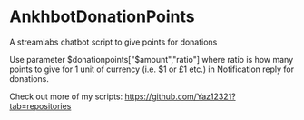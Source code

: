 # AnkhbotDonationPoints
A streamlabs chatbot script to give points for donations

Use parameter $donationpoints["$amount","ratio"] where ratio is how many points to give for 1 unit of currency (i.e. $1 or £1 etc.) in Notification reply for donations.


Check out more of my scripts: https://github.com/Yaz12321?tab=repositories
